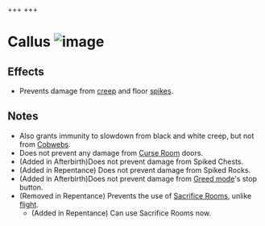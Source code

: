 +++
+++

 # Callus ![image](/image/Callus.png) 

Effects
---------


* Prevents damage from [creep](/wiki/Creep "Creep") and floor [spikes](/wiki/Spikes "Spikes").


Notes
-------


* Also grants immunity to slowdown from black and white creep, but not from [Cobwebs](/wiki/Cobweb "Cobweb").
* Does not prevent any damage from [Curse Room](/wiki/Curse_Room "Curse Room") doors.
* (Added in Afterbirth)Does not prevent damage from Spiked Chests.
* (Added in Repentance) Does not prevent damage from Spiked Rocks.
* (Added in Afterbirth)Does not prevent damage from [Greed mode](/wiki/Greed_mode "Greed mode")'s stop button.
* (Removed in Repentance) Prevents the use of [Sacrifice Rooms](/wiki/Sacrifice_Room "Sacrifice Room"), unlike [flight](/wiki/Flight "Flight").
	+ (Added in Repentance) Can use Sacrifice Rooms now.


